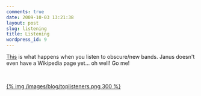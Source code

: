 ```yaml
---
comments: true
date: 2009-10-03 13:21:38
layout: post
slug: listening
title: Listening
wordpress_id: 9
---
```


[This](http://social.zune.net/artist/Janus/0fc91100-0600-11db-89ca-0019b92a3933) is what happens when you listen to obscure/new bands. Janus doesn't even have a Wikipedia page yet... oh well! Go me!




 




[{% img /images/blog/toplisteners.png 300 %}](/images/blog/toplisteners.png)
